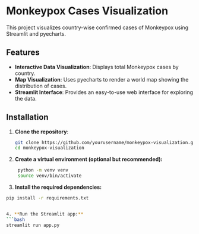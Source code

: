 # Monkeypox Cases Visualization

This project visualizes country-wise confirmed cases of Monkeypox using Streamlit and pyecharts.

## Features

- **Interactive Data Visualization**: Displays total Monkeypox cases by country.
- **Map Visualization**: Uses pyecharts to render a world map showing the distribution of cases.
- **Streamlit Interface**: Provides an easy-to-use web interface for exploring the data.

## Installation

1. **Clone the repository**:
   ```bash
   git clone https://github.com/yourusername/monkeypox-visualization.git
   cd monkeypox-visualization
2. **Create a virtual environment (optional but recommended):**
   ```bash
    python -m venv venv
    source venv/bin/activate
   
3. **Install the required dependencies:**
  ```bash
  pip install -r requirements.txt


4. **Run the Streamlit app:**
  ```bash
  streamlit run app.py
